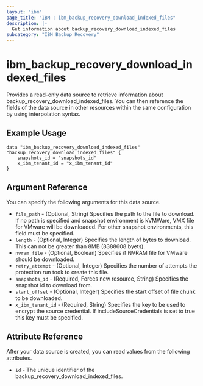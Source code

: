 ```yaml
---
layout: "ibm"
page_title: "IBM : ibm_backup_recovery_download_indexed_files"
description: |-
  Get information about backup_recovery_download_indexed_files
subcategory: "IBM Backup Recovery"
---
```


# ibm_backup_recovery_download_indexed_files

Provides a read-only data source to retrieve information about backup_recovery_download_indexed_files. You can then reference the fields of the data source in other resources within the same configuration by using interpolation syntax.

## Example Usage

```hcl
data "ibm_backup_recovery_download_indexed_files" "backup_recovery_download_indexed_files" {
	snapshots_id = "snapshots_id"
	x_ibm_tenant_id = "x_ibm_tenant_id"
}
```

## Argument Reference

You can specify the following arguments for this data source.

* `file_path` - (Optional, String) Specifies the path to the file to download. If no path is specified and snapshot environment is kVMWare, VMX file for VMware will be downloaded. For other snapshot environments, this field must be specified.
* `length` - (Optional, Integer) Specifies the length of bytes to download. This can not be greater than 8MB (8388608 byets).
* `nvram_file` - (Optional, Boolean) Specifies if NVRAM file for VMware should be downloaded.
* `retry_attempt` - (Optional, Integer) Specifies the number of attempts the protection run took to create this file.
* `snapshots_id` - (Required, Forces new resource, String) Specifies the snapshot id to download from.
* `start_offset` - (Optional, Integer) Specifies the start offset of file chunk to be downloaded.
* `x_ibm_tenant_id` - (Required, String) Specifies the key to be used to encrypt the source credential. If includeSourceCredentials is set to true this key must be specified.

## Attribute Reference

After your data source is created, you can read values from the following attributes.

* `id` - The unique identifier of the backup_recovery_download_indexed_files.

